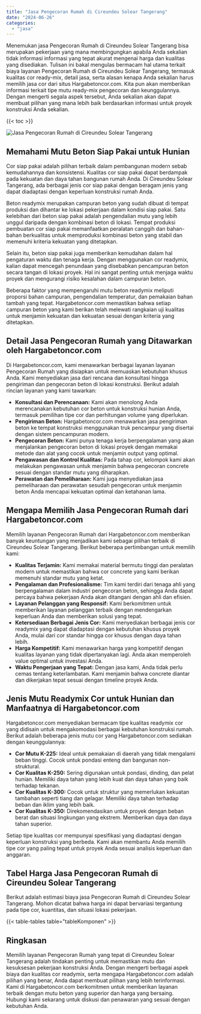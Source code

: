 ```yaml
---
title: "Jasa Pengecoran Rumah di Cireundeu Solear Tangerang"
date: "2024-06-26"
categories: 
  - "jasa"
---
```



Menemukan jasa Pengecoran Rumah di Cireundeu Solear Tangerang bisa merupakan pekerjaan yang mana membingungkan apabila Anda sekalian tidak informasi informasi yang tepat akurat mengenai harga dan kualitas yang disediakan. Tulisan ini bakal mengulas bermacam hal utama terkait biaya layanan Pengecoran Rumah di Cireundeu Solear Tangerang, termasuk kualitas cor ready-mix, detail jasa, serta alasan kenapa Anda sekalian harus memilih jasa cor dari situs Hargabetoncor.com. Kita pun akan memberikan informasi terkait tipe mutu ready-mix pengecoran dan keunggulannya. Dengan mengerti segala aspek tersebut, Anda sekalian akan dapat membuat pilihan yang mana lebih baik berdasarkan informasi untuk proyek konstruksi Anda sekalian.

{{< toc >}}

![Jasa Pengecoran Rumah di Cireundeu Solear Tangerang](https://hargareadymixid.github.io/hbc/readymix-hbc%20(18).png)

## Memahami Mutu Beton Siap Pakai untuk Hunian

Cor siap pakai adalah pilihan terbaik dalam pembangunan modern sebab kemudahannya dan konsistensi. Kualitas cor siap pakai dapat berdampak pada kekuatan dan daya tahan bangunan rumah Anda. Di Cireundeu Solear Tangerang, ada berbagai jenis cor siap pakai dengan beragam jenis yang dapat diadaptasi dengan keperluan konstruksi rumah Anda.

Beton readymix merupakan campuran beton yang sudah dibuat di tempat produksi dan dihantar ke lokasi pekerjaan dalam kondisi siap pakai. Satu kelebihan dari beton siap pakai adalah pengendalian mutu yang lebih unggul daripada dengan kombinasi beton di lokasi. Tempat produksi pembuatan cor siap pakai memanfaatkan peralatan canggih dan bahan-bahan berkualitas untuk memproduksi kombinasi beton yang stabil dan memenuhi kriteria kekuatan yang ditetapkan.

Selain itu, beton siap pakai juga memberikan kemudahan dalam hal pengaturan waktu dan tenaga kerja. Dengan menggunakan cor readymix, kalian dapat mencegah penundaan yang disebabkan pencampuran beton secara tangan di lokasi proyek. Hal ini sangat penting untuk menjaga waktu proyek dan mengurangi risiko kesalahan dalam campuran beton.

Beberapa faktor yang mempengaruhi mutu beton readymix meliputi proporsi bahan campuran, pengendalian temperatur, dan pemakaian bahan tambah yang tepat. Hargabetoncor.com memastikan bahwa setiap campuran beton yang kami berikan telah melewati rangkaian uji kualitas untuk menjamin kekuatan dan kekuatan sesuai dengan kriteria yang ditetapkan.

## Detail Jasa Pengecoran Rumah yang Ditawarkan oleh Hargabetoncor.com

Di Hargabetoncor.com, kami menawarkan berbagai layanan layanan Pengecoran Rumah yang disiapkan untuk memuaskan kebutuhan khusus Anda. Kami menyediakan jasa dari rencana dan konsultasi hingga pengiriman dan pengecoran beton di lokasi konstruksi. Berikut adalah rincian layanan yang kami tawarkan:

- **Konsultasi dan Perencanaan:** Kami akan menolong Anda merencanakan kebutuhan cor beton untuk konstruksi hunian Anda, termasuk pemilihan tipe cor dan perhitungan volume yang diperlukan.
- **Pengiriman Beton:** Hargabetoncor.com menawarkan jasa pengiriman beton ke tempat konstruksi menggunakan truk pencampur yang disertai dengan sistem pencampuran modern.
- **Pengecoran Beton:** Kami punya tenaga kerja berpengalaman yang akan menjalankan pengecoran beton di lokasi proyek dengan memakai metode dan alat yang cocok untuk menjamin output yang optimal.
- **Pengawasan dan Kontrol Kualitas:** Pada tahap cor, kelompok kami akan melakukan pengawasan untuk menjamin bahwa pengecoran concrete sesuai dengan standar mutu yang diharapkan.
- **Perawatan dan Pemeliharaan:** Kami juga menyediakan jasa pemeliharaan dan perawatan sesudah pengecoran untuk menjamin beton Anda mencapai kekuatan optimal dan ketahanan lama.

## Mengapa Memilih Jasa Pengecoran Rumah dari Hargabetoncor.com

Memilih layanan Pengecoran Rumah dari Hargabetoncor.com memberikan banyak keuntungan yang menjadikan kami sebagai pilihan terbaik di Cireundeu Solear Tangerang. Berikut beberapa pertimbangan untuk memilih kami:

- **Kualitas Terjamin:** Kami memakai material bermutu tinggi dan peralatan modern untuk memastikan bahwa cor concrete yang kami berikan memenuhi standar mutu yang ketat.
- **Pengalaman dan Profesionalisme:** Tim kami terdiri dari tenaga ahli yang berpengalaman dalam industri pengecoran beton, sehingga Anda dapat percaya bahwa pekerjaan Anda akan ditangani dengan ahli dan efisien.
- **Layanan Pelanggan yang Responsif:** Kami berkomitmen untuk memberikan layanan pelanggan terbaik dengan mendengarkan keperluan Anda dan memberikan solusi yang tepat.
- **Ketersediaan Berbagai Jenis Cor:** Kami menyediakan berbagai jenis cor readymix yang dapat diadaptasi dengan kebutuhan khusus proyek Anda, mulai dari cor standar hingga cor khusus dengan daya tahan lebih.
- **Harga Kompetitif:** Kami menawarkan harga yang kompetitif dengan kualitas layanan yang tidak dipertanyakan lagi. Anda akan memperoleh value optimal untuk investasi Anda.
- **Waktu Pengerjaan yang Tepat:** Dengan jasa kami, Anda tidak perlu cemas tentang keterlambatan. Kami menjamin bahwa concrete diantar dan dikerjakan tepat sesuai dengan timeline proyek Anda.

## Jenis Mutu Readymix Cor untuk Hunian dan Manfaatnya di Hargabetoncor.com

Hargabetoncor.com menyediakan bermacam tipe kualitas readymix cor yang didisain untuk mengakomodasi berbagai kebutuhan konstruksi rumah. Berikut adalah beberapa jenis mutu cor yang Hargabetoncor.com sediakan dengan keunggulannya:

- **Cor Mutu K-225:** Ideal untuk pemakaian di daerah yang tidak mengalami beban tinggi. Cocok untuk pondasi enteng dan bangunan non-struktural.
- **Cor Kualitas K-250:** Sering digunakan untuk pondasi, dinding, dan pelat hunian. Memiliki daya tahan yang lebih kuat dan daya tahan yang baik terhadap tekanan.
- **Cor Kualitas K-300:** Cocok untuk struktur yang memerlukan kekuatan tambahan seperti tiang dan gelagar. Memiliki daya tahan terhadap beban dan iklim yang lebih baik.
- **Cor Kualitas K-350:** Direkomendasikan untuk proyek dengan beban berat dan situasi lingkungan yang ekstrem. Memberikan daya dan daya tahan superior.

Setiap tipe kualitas cor mempunyai spesifikasi yang diadaptasi dengan keperluan konstruksi yang berbeda. Kami akan membantu Anda memilih tipe cor yang paling tepat untuk proyek Anda sesuai analisis keperluan dan anggaran.

## Tabel Harga Jasa Pengecoran Rumah di Cireundeu Solear Tangerang

Berikut adalah estimasi biaya jasa Pengecoran Rumah di Cireundeu Solear Tangerang. Mohon dicatat bahwa harga ini dapat bervariasi tergantung pada tipe cor, kuantitas, dan situasi lokasi pekerjaan.

{{< table-tables table="tableKomponen" >}}

## Ringkasan

Memilih layanan Pengecoran Rumah yang tepat di Cireundeu Solear Tangerang adalah tindakan penting untuk memastikan mutu dan kesuksesan pekerjaan konstruksi Anda. Dengan mengerti berbagai aspek biaya dan kualitas cor readymix, serta mengapa Hargabetoncor.com adalah pilihan yang benar, Anda dapat membuat pilihan yang lebih terinformasi. Kami di Hargabetoncor.com berkomitmen untuk memberikan layanan terbaik dengan mutu beton yang superior dan harga yang bersaing. Hubungi kami sekarang untuk diskusi dan penawaran yang sesuai dengan kebutuhan Anda.
